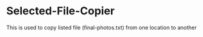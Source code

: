 # Selected-File-Copier
This is used to copy listed file (final-photos.txt) from one location to another 

